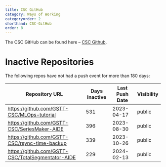 ```yaml
---
title: CSC GitHub
category: Ways of Working
categoryorder: 2
shorthand: CSC-GitHub
order: 8
---
```


The CSC GitHub can be found here – <a href="https://github.com/GSTT-CSC/">CSC Github</a>.

# Inactive Repositories

The following repos have not had a push event for more than 180 days:

| Repository URL | Days Inactive | Last Push Date | Visibility |
| --- | --- | --- | --- |
| https://github.com/GSTT-CSC/MLOps-tutorial | 531 | 2023-04-17 | public |
| https://github.com/GSTT-CSC/SeriesMaker-AIDE | 396 | 2023-08-30 | public |
| https://github.com/GSTT-CSC/rsync-time-backup | 339 | 2023-10-26 | public |
| https://github.com/GSTT-CSC/TotalSegmentator-AIDE | 229 | 2024-02-13 | public |

